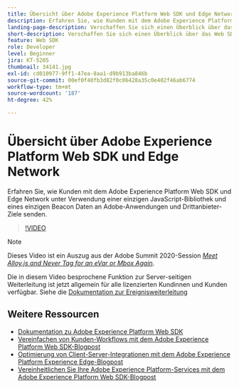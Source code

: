 ```yaml
---
title: Übersicht über Adobe Experience Platform Web SDK und Edge Network
description: Erfahren Sie, wie Kunden mit dem Adobe Experience Platform Web SDK und Edge Network unter Verwendung einer einzigen JavaScript-Bibliothek und eines einzigen Beacon Daten an Adobe-Anwendungen und Drittanbieter-Ziele senden.
landing-page-description: Verschaffen Sie sich einen Überblick über das Web SDK und Edge Network.
short-description: Verschaffen Sie sich einen Überblick über das Web SDK und Edge Network.
feature: Web SDK
role: Developer
level: Beginner
jira: KT-5205
thumbnail: 34141.jpg
exl-id: cd010977-9ff1-47ea-8aa1-d9b913ba846b
source-git-commit: 00ef0f40fb3d82f0c06428a35c0e402f46ab6774
workflow-type: tm+mt
source-wordcount: '187'
ht-degree: 42%

---
```


# Übersicht über Adobe Experience Platform Web SDK und Edge Network

Erfahren Sie, wie Kunden mit dem Adobe Experience Platform Web SDK und Edge Network unter Verwendung einer einzigen JavaScript-Bibliothek und eines einzigen Beacon Daten an Adobe-Anwendungen und Drittanbieter-Ziele senden.

>[!VIDEO](https://video.tv.adobe.com/v/34141?learn=on)

>[!NOTE]
>
>Dieses Video ist ein Auszug aus der Adobe Summit 2020-Session *[Meet Alloy.js and Never Tag for an eVar or Mbox Again](https://business.adobe.com/summit/2020/with-alloy-js-never-tag-for-an-evar-or-mbox-again.html)*.
>
>Die in diesem Video besprochene Funktion zur Server-seitigen Weiterleitung ist jetzt allgemein für alle lizenzierten Kundinnen und Kunden verfügbar. Siehe die [Dokumentation zur Ereignisweiterleitung](https://experienceleague.adobe.com/docs/experience-platform/tags/event-forwarding/overview.html)

## Weitere Ressourcen

* [Dokumentation zu Adobe Experience Platform Web SDK](https://experienceleague.adobe.com/docs/experience-platform/edge/home.html?lang=de)
* [Vereinfachen von Kunden-Workflows mit dem Adobe Experience Platform Web SDK-Blogpost](https://medium.com/adobetech/simplifying-customer-workflows-with-adobe-experience-platform-web-sdk-4e54fe134f4a)
* [Optimierung von Client-Server-Integrationen mit dem Adobe Experience Platform Experience Edge-Blogpost](https://medium.com/adobetech/streamlining-client-server-integrations-with-adobe-experience-platform-experience-edge-1caaef887172)
* [Vereinheitlichen Sie Ihre Adobe Experience Platform-Services mit dem Adobe Experience Platform Web SDK-Blogpost](https://medium.com/adobetech/unify-your-adobe-experience-platform-services-with-adobe-experience-platform-web-sdk-75cf6851a9fc)
